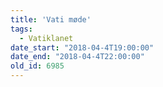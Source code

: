 ```yaml
---
title: 'Vati møde'
tags:
  - Vatiklanet
date_start: "2018-04-4T19:00:00"
date_end: "2018-04-4T22:00:00"
old_id: 6985
---
```

